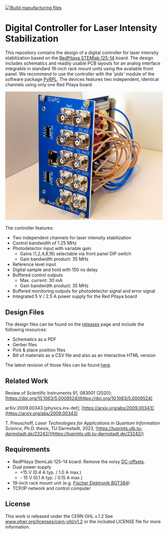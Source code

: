 [![Build manufacturing files](https://github.com/TU-Darmstadt-APQ/RedPitaya-IntStab/actions/workflows/ci.yml/badge.svg)](https://github.com/TU-Darmstadt-APQ/RedPitaya-IntStab/actions/workflows/ci.yml)

Digital Controller for Laser Intensity Stabilization
===================
This repository contains the design of a digital controller for laser intensity stabilization based on the [RedPitaya STEMlab 125-14](https://www.redpitaya.com/f130/STEMlab-board) board. The design includes schematics and readily usable PCB layouts for an analog interface integrable in standard 19-inch rack mount units using the available front panel. We recommend to use the controller with the 'pids' module of the software package [PyRPL](https://github.com/lneuhaus/pyrpl). The devices features two independent, identical channels using only one Red Pitaya board.

![RedPitaya_Lockbox](images/intstab.png)



The controller features:

- Two independent channels for laser intensity stabilization
- Control bandwidth of 1.25 MHz
- Photodetector input with variable gain
  - Gains (1,2,4,8,16) selectable via front panel DIP switch 
  - Gain bandwidth product: 35 MHz
- Reference level input
- Digital sample and hold with 150 ns delay
- Buffered control outputs
  - Max. current: 30 mA
  - Gain bandwidth product: 35 MHz
- Buffered monitoring outputs for photodetector signal and error signal
- Integrated 5 V / 2.5 A power supply for the Red Pitaya board

Design Files
------------------
The design files can be found on the [releases](../../releases) page and include the following resources:

- Schematics as a PDF
- Gerber files
- Pick & place position files
- Bill of materials as a CSV file and also as an interactive HTML version

The latest revision of those files can be found [here](../../releases/latest).

Related Work
--------------------
Review of Scientific Instruments 91, 083001 (2020); [https://doi.org/10.1063/5.0009524](https://doi.org/10.1063/5.0009524)

arXiv:2009.00343 [physics.ins-det]; [https://arxiv.org/abs/2009.00343](https://arxiv.org/abs/2009.00343)

T. Preuschoff, *Laser Technologies for Applications in Quantum Information Science*, Ph.D. thesis, TU Darmstadt, 2023, [https://tuprints.ulb.tu-darmstadt.de/23242/](https://tuprints.ulb.tu-darmstadt.de/23242/)

Requirements
--------------
- RedPitaya StemLab 125-14 board: Remove the noisy [DC-offsets](https://ln1985blog.wordpress.com/2016/02/07/red-pitaya-dac-performance/).
- Dual power supply
   - +15 V (0.4 A typ. / 1.0 A max.)
   - \- 15 V (0.1 A typ. / 0.15 A max.)
- 19-inch rack mount unit (e.g. [Fischer Elektronik BGT384](https://www.fischerelektronik.de/web_fischer/en_GB/cases/N05.1/19%22%20subracks/$catalogue/fischerData/PR/BGT384_180/search.xhtml))
- TCP/IP network and control computer


License
-------
This work is released under the CERN OHL v.1.2
See www.ohwr.org/licenses/cern-ohl/v1.2 or the included LICENSE file for more information.
